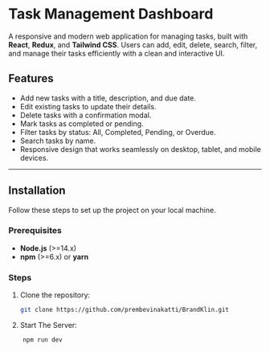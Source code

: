 # Task Management Dashboard

A responsive and modern web application for managing tasks, built with **React**, **Redux**, and **Tailwind CSS**. Users can add, edit, delete, search, filter, and manage their tasks efficiently with a clean and interactive UI.

## Features

- Add new tasks with a title, description, and due date.
- Edit existing tasks to update their details.
- Delete tasks with a confirmation modal.
- Mark tasks as completed or pending.
- Filter tasks by status: All, Completed, Pending, or Overdue.
- Search tasks by name.
- Responsive design that works seamlessly on desktop, tablet, and mobile devices.

---

## Installation

Follow these steps to set up the project on your local machine.

### Prerequisites

- **Node.js** (>=14.x)
- **npm** (>=6.x) or **yarn**

### Steps

1. Clone the repository:
   ```bash
   git clone https://github.com/prembevinakatti/BrandKlin.git
   ```

2. Start The Server:
```bash 
    npm run dev
